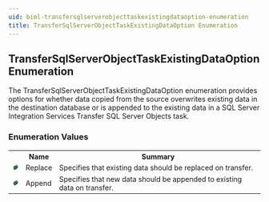 ```yaml
---
uid: biml-transfersqlserverobjecttaskexistingdataoption-enumeration
title: TransferSqlServerObjectTaskExistingDataOption Enumeration
---
```


## TransferSqlServerObjectTaskExistingDataOption Enumeration

<div class="LanguageSummary"><div class ="SummaryItem">The TransferSqlServerObjectTaskExistingDataOption enumeration provides options for whether data copied from the source overwrites existing data in the destination database or is appended to the existing data in a SQL Server Integration Services Transfer SQL Server Objects task.</div></div>
<div class="EnumValueGroup">

### Enumeration Values

<table id="EnumValue" class="MemberList"><tbody><tr><th class="MemberTypeIconColumnHeader">&nbsp;</th><th class="MemberNameColumnHeader">Name</th><th class="MemberSummaryColumnHeader">Summary</th></tr><tr class="cd0"><td align="center" class="MemberTypeIcon"><img src="enumValue.png"></img></td><td class="MemberName">Replace</td><td class="MemberSummary"><div class ="SummaryItem">Specifies that existing data should be replaced on transfer.</div></td></tr><tr class="cd1"><td align="center" class="MemberTypeIcon"><img src="enumValue.png"></img></td><td class="MemberName">Append</td><td class="MemberSummary"><div class ="SummaryItem">Specifies that new data should be appended to existing data on transfer.</div></td></tr></tbody></table>
</div>